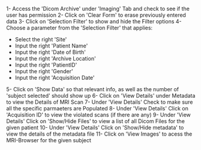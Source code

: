 1- Access the 'Dicom Archive' under 'Imaging' Tab and check to see if the user has permission
2- Click on 'Clear Form' to erase previously entered data
3- Click on 'Selection Filter' to show and hide the Filter options
4- Choose a parameter from the 'Selection Filter' that applies:
   - Select the right 'Site'
   - Input the right 'Patient Name'
   - Input the right 'Date of Birth'
   - Input the right 'Archive Location'
   - Input the right 'PatientID'
   - Input the right 'Gender'
   - Input the right 'Acquisition Date'

5- Click on 'Show Data' so that relevant info, as well as the number of 'subject selected' should show up
6- Click on 'View Details' under Metadata to view the Details of MRI Scan
7- Under 'View Details' Check to make sure all the specific parmaeters are Populated
8- Under 'View Details' Click on 'Acquisition ID' to view the violated scans (if there are any)
9- Under 'View Details' Click on 'Show/Hide Files' to view a list of all Dicom Files for the given patient
10- Under 'View Details' Click on 'Show/Hide metadata' to view the details of the metadata file
11- Click on 'View Images' to acess the MRI-Browser for the given subject

